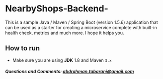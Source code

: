 # NearbyShops-Backend-
This is a sample Java / Maven / Spring Boot (version 1.5.6) application that can be used as a starter for creating a microservice complete with built-in health check, metrics and much more. I hope it helps you.

## How to run
* Make sure you are using **JDK** 1.8 and Maven ```3.x```


##### Questions and Comments: abdrahman.tabarani@gmail.com
